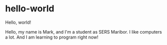# hello-world
Hello, world!

Hello, my name is Mark, and I'm a student as SERS Maribor.
I like computers a lot. And I am learning to program right now!
